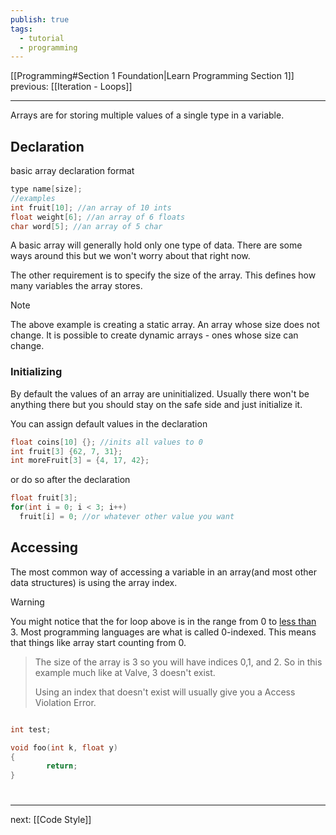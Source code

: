 ```yaml
---
publish: true
tags:
  - tutorial
  - programming
---
```

<div id='stars2'></div>
<div id='stars3'></div>
<div id='stars4'></div>


[[Programming#Section 1 Foundation|Learn Programming Section 1]]  previous: [[Iteration - Loops]]   

---
Arrays are for storing multiple values of a single type in a variable. 
## Declaration
basic array declaration format
```c++
type name[size];
//examples
int fruit[10]; //an array of 10 ints
float weight[6]; //an array of 6 floats
char word[5]; //an array of 5 char
```
 A basic array will generally hold only one type of data. There are some ways around this but we won't worry about that right now.

The other requirement is to specify the size of the array. This defines how many variables the array stores.

> [!note]
> The above example is creating a static array. An array whose size does not change. It is possible to create dynamic arrays - ones whose size can change.

### Initializing
By default the values of an array are uninitialized. 
Usually there won't be anything there but you should stay on the safe side and just initialize it.

You can assign default values in the declaration
```c++
float coins[10] {}; //inits all values to 0
int fruit[3] {62, 7, 31};
int moreFruit[3] = {4, 17, 42};
```
or do so after the declaration
```c++
float fruit[3];
for(int i = 0; i < 3; i++)
  fruit[i] = 0; //or whatever other value you want
```
## Accessing
The most common way of accessing a variable in an array(and most other data structures) is using the array index.

>[!warning]
You might notice that the for loop above is in the range from 0 to <u>less than</u> 3. Most programming languages are what is called 0-indexed. This means that things like array start counting from 0.
>
> The size of the array is 3 so you will have indices 0,1, and 2.  So in this example much like at Valve, 3 doesn't exist.
> 
> Using an index that doesn't exist will usually give you a Access Violation Error.
> 


```cpp

int test;

void foo(int k, float y)
{
		return;
}


```





# 
----
next: [[Code Style]] 